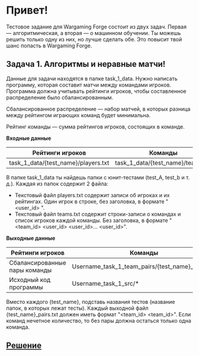 # Привет!

Тестовое задание для Wargaming Forge состоит из двух задач. Первая — алгоритмическая, а вторая — о машинном обучении. Ты можешь решить только одну из них, но лучше сделать обе. Это повысит твой шанс попасть в Wargaming Forge.

## Задача 1. Алгоритмы и неравные матчи!

Данные для задачи находятся в папке task_1_data. Нужно написать программу, которая составит матчи между командами игроков. Программа должна учитывать рейтинги игроков, чтобы составленное распределение было сбалансированным.

Сбалансированное распределение — набор матчей, в которых разница между рейтингом играющих команд будет минимальна.

Рейтинг команды — сумма рейтингов игроков, состоящих в команде.

**Входные данные**

|Рейтинги игроков|Команды|
|---|---|
|task_1_data/{test_name}/players.txt|task_1_data/{test_name}/teams.txt|

В папке task_1_data ты найдешь папки с юнит-тестами (test_A, test_b и т. д.). Каждая из папок содержит 2 файла:
- Текстовый файл players.txt содержит записи об игроках и их рейтингах. Один игрок в строке, без заголовка, в формате "<user_id> <rating>".
- Текстовый файл teams.txt содержит строки-записи о командах и список игроков каждой команды. Без заголовка, в формате "<team_id> <user_id> <user_id>... <user_id>".

**Выходные данные**

|Рейтинги игроков|Команды|
|---|---|
|Сбалансированные пары команды|Username_task_1_team_pairs/{test_name}_pairs.txt|
|Исходный код программы|Username_task_1_src/*|

Вместо каждого {test_name}, подставь названия тестов (название папок, в которых лежат тесты). Каждый выходной файл {test_name}_pairs.txt должен иметь формат
"<team_id> <team_id>". Если команд нечетное количество, то без пары должна остаться только одна команда.

## [Решение](https://github.com/mxmaslin/Test-tasks/blob/master/tests_python/Wargaming%20Forge%20Task/Username_task_1_src.py "Решение алгоритмического задания конкурса Wargaming Forge")
